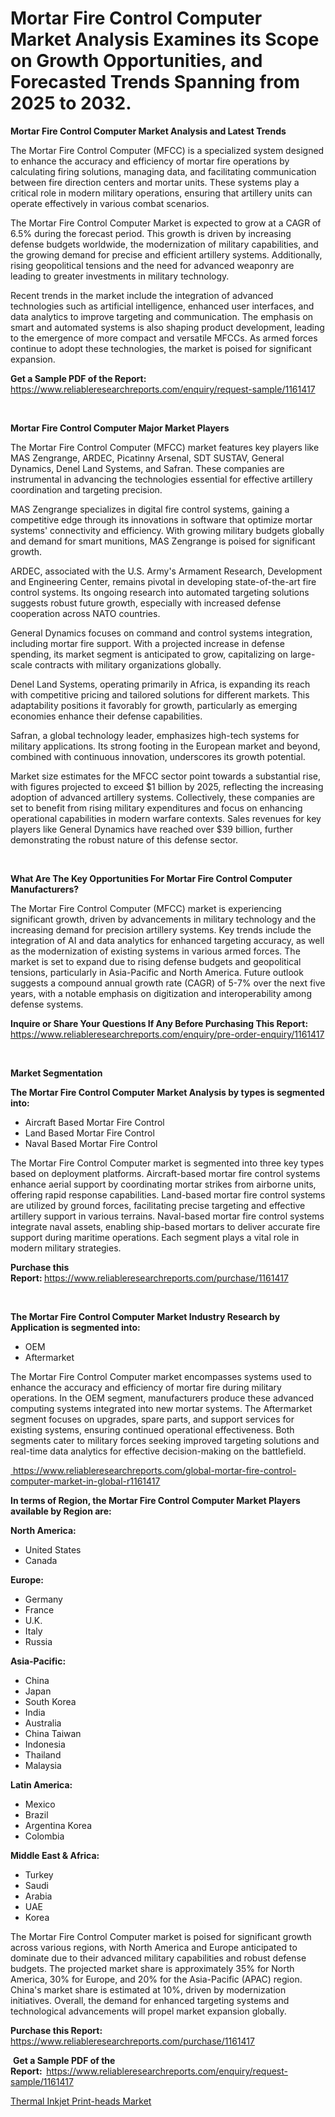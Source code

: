 <p><h1>Mortar Fire Control Computer Market Analysis Examines its Scope on Growth Opportunities, and Forecasted Trends Spanning from 2025 to 2032.</h1></p><p><strong>Mortar Fire Control Computer Market Analysis and Latest Trends</strong></p>
<p><p>The Mortar Fire Control Computer (MFCC) is a specialized system designed to enhance the accuracy and efficiency of mortar fire operations by calculating firing solutions, managing data, and facilitating communication between fire direction centers and mortar units. These systems play a critical role in modern military operations, ensuring that artillery units can operate effectively in various combat scenarios.</p><p>The Mortar Fire Control Computer Market is expected to grow at a CAGR of 6.5% during the forecast period. This growth is driven by increasing defense budgets worldwide, the modernization of military capabilities, and the growing demand for precise and efficient artillery systems. Additionally, rising geopolitical tensions and the need for advanced weaponry are leading to greater investments in military technology.</p><p>Recent trends in the market include the integration of advanced technologies such as artificial intelligence, enhanced user interfaces, and data analytics to improve targeting and communication. The emphasis on smart and automated systems is also shaping product development, leading to the emergence of more compact and versatile MFCCs. As armed forces continue to adopt these technologies, the market is poised for significant expansion.</p></p>
<p><strong>Get a Sample PDF of the Report:&nbsp;</strong> <a href="https://www.reliableresearchreports.com/enquiry/request-sample/1161417?utm_campaign=2216&utm_medium=2&utm_source=Github&utm_content=ia&utm_term=24032025&utm_id=mortar-fire-control-computer">https://www.reliableresearchreports.com/enquiry/request-sample/1161417</a></p>
<p>&nbsp;</p>
<p><strong>Mortar Fire Control Computer Major Market Players</strong></p>
<p><p>The Mortar Fire Control Computer (MFCC) market features key players like MAS Zengrange, ARDEC, Picatinny Arsenal, SDT SUSTAV, General Dynamics, Denel Land Systems, and Safran. These companies are instrumental in advancing the technologies essential for effective artillery coordination and targeting precision.</p><p>MAS Zengrange specializes in digital fire control systems, gaining a competitive edge through its innovations in software that optimize mortar systems' connectivity and efficiency. With growing military budgets globally and demand for smart munitions, MAS Zengrange is poised for significant growth.</p><p>ARDEC, associated with the U.S. Army's Armament Research, Development and Engineering Center, remains pivotal in developing state-of-the-art fire control systems. Its ongoing research into automated targeting solutions suggests robust future growth, especially with increased defense cooperation across NATO countries.</p><p>General Dynamics focuses on command and control systems integration, including mortar fire support. With a projected increase in defense spending, its market segment is anticipated to grow, capitalizing on large-scale contracts with military organizations globally.</p><p>Denel Land Systems, operating primarily in Africa, is expanding its reach with competitive pricing and tailored solutions for different markets. This adaptability positions it favorably for growth, particularly as emerging economies enhance their defense capabilities.</p><p>Safran, a global technology leader, emphasizes high-tech systems for military applications. Its strong footing in the European market and beyond, combined with continuous innovation, underscores its growth potential.</p><p>Market size estimates for the MFCC sector point towards a substantial rise, with figures projected to exceed $1 billion by 2025, reflecting the increasing adoption of advanced artillery systems. Collectively, these companies are set to benefit from rising military expenditures and focus on enhancing operational capabilities in modern warfare contexts. Sales revenues for key players like General Dynamics have reached over $39 billion, further demonstrating the robust nature of this defense sector.</p></p>
<p>&nbsp;</p>
<p><strong>What Are The Key Opportunities For Mortar Fire Control Computer Manufacturers?</strong></p>
<p><p>The Mortar Fire Control Computer (MFCC) market is experiencing significant growth, driven by advancements in military technology and the increasing demand for precision artillery systems. Key trends include the integration of AI and data analytics for enhanced targeting accuracy, as well as the modernization of existing systems in various armed forces. The market is set to expand due to rising defense budgets and geopolitical tensions, particularly in Asia-Pacific and North America. Future outlook suggests a compound annual growth rate (CAGR) of 5-7% over the next five years, with a notable emphasis on digitization and interoperability among defense systems.</p></p>
<p><strong>Inquire or Share Your Questions If Any Before Purchasing This Report:</strong> <a href="https://www.reliableresearchreports.com/enquiry/pre-order-enquiry/1161417?utm_campaign=2216&utm_medium=2&utm_source=Github&utm_content=ia&utm_term=24032025&utm_id=mortar-fire-control-computer">https://www.reliableresearchreports.com/enquiry/pre-order-enquiry/1161417</a></p>
<p>&nbsp;</p>
<p><strong>Market Segmentation</strong></p>
<p><strong>The Mortar Fire Control Computer Market Analysis by types is segmented into:</strong></p>
<p><ul><li>Aircraft Based Mortar Fire Control</li><li>Land Based Mortar Fire Control</li><li>Naval Based Mortar Fire Control</li></ul></p>
<p><p>The Mortar Fire Control Computer market is segmented into three key types based on deployment platforms. Aircraft-based mortar fire control systems enhance aerial support by coordinating mortar strikes from airborne units, offering rapid response capabilities. Land-based mortar fire control systems are utilized by ground forces, facilitating precise targeting and effective artillery support in various terrains. Naval-based mortar fire control systems integrate naval assets, enabling ship-based mortars to deliver accurate fire support during maritime operations. Each segment plays a vital role in modern military strategies.</p></p>
<p><strong>Purchase this Report:&nbsp;</strong><a href="https://www.reliableresearchreports.com/purchase/1161417?utm_campaign=2216&utm_medium=2&utm_source=Github&utm_content=ia&utm_term=24032025&utm_id=mortar-fire-control-computer">https://www.reliableresearchreports.com/purchase/1161417</a></p>
<p>&nbsp;</p>
<p><strong>The Mortar Fire Control Computer Market Industry Research by Application is segmented into:</strong></p>
<p><ul><li>OEM</li><li>Aftermarket</li></ul></p>
<p><p>The Mortar Fire Control Computer market encompasses systems used to enhance the accuracy and efficiency of mortar fire during military operations. In the OEM segment, manufacturers produce these advanced computing systems integrated into new mortar systems. The Aftermarket segment focuses on upgrades, spare parts, and support services for existing systems, ensuring continued operational effectiveness. Both segments cater to military forces seeking improved targeting solutions and real-time data analytics for effective decision-making on the battlefield.</p></p>
<p><a href="https://www.reliableresearchreports.com/global-mortar-fire-control-computer-market-in-global-r1161417?utm_campaign=2216&utm_medium=2&utm_source=Github&utm_content=ia&utm_term=24032025&utm_id=mortar-fire-control-computer">&nbsp;https://www.reliableresearchreports.com/global-mortar-fire-control-computer-market-in-global-r1161417</a></p>
<p><strong>In terms of Region, the Mortar Fire Control Computer Market Players available by Region are:</strong></p>
<p>
    <p> <strong> North America: </strong>
        <ul>
            <li>United States</li>
            <li>Canada</li>
        </ul>
        </p> 
    <p> <strong> Europe: </strong>
        <ul>
            <li>Germany</li>
            <li>France</li>
            <li>U.K.</li>
            <li>Italy</li>
            <li>Russia</li>
        </ul>
        </p> 
    <p> <strong> Asia-Pacific: </strong>
        <ul>
            <li>China</li>
            <li>Japan</li>
            <li>South Korea</li>
            <li>India</li>
            <li>Australia</li>
            <li>China Taiwan</li>
            <li>Indonesia</li>
            <li>Thailand</li>
            <li>Malaysia</li>
        </ul>
        </p> 
    <p> <strong> Latin America: </strong>
        <ul>
            <li>Mexico</li>
            <li>Brazil</li>
            <li>Argentina Korea</li>
            <li>Colombia</li>
        </ul>
        </p> 
    <p> <strong> Middle East & Africa: </strong>
        <ul>
            <li>Turkey</li>
            <li>Saudi</li>
            <li>Arabia</li>
            <li>UAE</li>
            <li>Korea</li>
        </ul>
    </p>
    </p>
<p><p>The Mortar Fire Control Computer market is poised for significant growth across various regions, with North America and Europe anticipated to dominate due to their advanced military capabilities and robust defense budgets. The projected market share is approximately 35% for North America, 30% for Europe, and 20% for the Asia-Pacific (APAC) region. China's market share is estimated at 10%, driven by modernization initiatives. Overall, the demand for enhanced targeting systems and technological advancements will propel market expansion globally.</p></p>
<p><strong>Purchase this Report: </strong><a href="https://www.reliableresearchreports.com/purchase/1161417?utm_campaign=2216&utm_medium=2&utm_source=Github&utm_content=ia&utm_term=24032025&utm_id=mortar-fire-control-computer">https://www.reliableresearchreports.com/purchase/1161417</a></p>
<p>&nbsp;<strong>Get a Sample PDF of the Report:&nbsp;&nbsp;</strong><a href="https://www.reliableresearchreports.com/enquiry/request-sample/1161417?utm_campaign=2216&utm_medium=2&utm_source=Github&utm_content=ia&utm_term=24032025&utm_id=mortar-fire-control-computer">https://www.reliableresearchreports.com/enquiry/request-sample/1161417</a></p>
<p><strong></strong></p>
<p><p><a href="https://github.com/JubayerMia832/Market-Research-Report-List-2/blob/main/thermal-inkjet-print-heads-market.md?utm_campaign=2216&utm_medium=2&utm_source=Github&utm_content=ia&utm_term=24032025&utm_id=mortar-fire-control-computer">Thermal Inkjet Print-heads Market</a></p></p>
